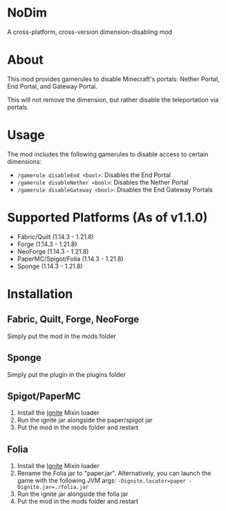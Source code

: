 # NoDim
A cross-platform, cross-version dimension-disabling mod

# About
This mod provides gamerules to disable Minecraft's portals: Nether Portal, End Portal, and Gateway Portal.<p>
This will not remove the dimension, but rather disable the teleportation via portals.

# Usage
The mod includes the following gamerules to disable access to certain dimensions:
- `/gamerule disableEnd <bool>`: Disables the End Portal
- `/gamerule disableNether <bool>`: Disables the Nether Portal
- `/gamerule disableGateway <bool>`: Disables the End Gateway Portals

# Supported Platforms (As of v1.1.0)
- Fabric/Quilt (1.14.3 - 1.21.8)
- Forge (1.14.3 - 1.21.8)
- NeoForge (1.14.3 - 1.21.8)
- PaperMC/Spigot/Folia (1.14.3 - 1.21.8)
- Sponge (1.14.3 - 1.21.8)

# Installation
## Fabric, Quilt, Forge, NeoForge
Simply put the mod in the mods folder
## Sponge
Simply put the plugin in the plugins folder
## Spigot/PaperMC
1. Install the [Ignite](https://github.com/vectrix-space/ignite) Mixin loader
2. Run the ignite jar alongside the paper/spigot jar
3. Put the mod in the mods folder and restart
## Folia
1. Install the [Ignite](https://github.com/vectrix-space/ignite) Mixin loader
2. Rename the Folia jar to "paper.jar". Alternatively, you can launch the game with the following JVM args: `-Dignite.locator=paper -Dignite.jar=./folia.jar`
3. Run the ignite jar alongside the folia jar
4. Put the mod in the mods folder and restart
